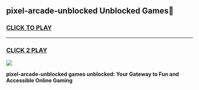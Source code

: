 
## pixel-arcade-unblocked Unblocked Games👋
<h3>
<a href="https://news.freeplayer.one?title=pixel-arcade-unblocked&ref=16F">CLICK TO PLAY</a></h3>
<hr>

<h3>
<a href="https://news.freeplayer.one?title=pixel-arcade-unblocked&ref=16F">CLICK 2 PLAY</a>
  
</h3>

<a href="https://news.freeplayer.one?title=pixel-arcade-unblocked&ref=16F/"><img src="https://clearcache.store/games.png"></a>


**pixel-arcade-unblocked games unblocked: Your Gateway to Fun and Accessible Online Gaming**
